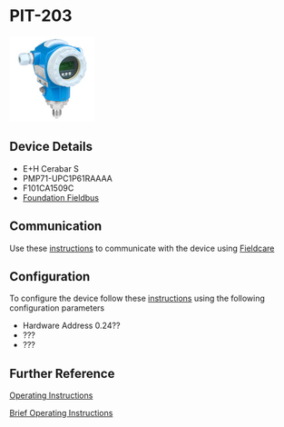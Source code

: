 # PIT-203

![](../images/device_images/cerabar_s.jpg)

## Device Details
+ E+H Cerabar S
+ PMP71-UPC1P61RAAAA
+ F101CA1509C
+ [Foundation Fieldbus](../protocols/connection_ff.md)

## Communication
Use these [instructions](../protocols/connection_ff.md) to communicate with the device using [Fieldcare](../fieldcare/fieldcare.md)

## Configuration
To configure the device follow these [instructions](../commissioning_instructions/cerabar_s_ff.md) using the following configuration parameters

+ Hardware Address 0.24??
+ ???
+ ???

## Further Reference
[Operating Instructions](../manuals/cerabar_s_operating_ff.pdf)

[Brief Operating Instructions](../manuals/cerabar_s_brief_ff.pdf)
